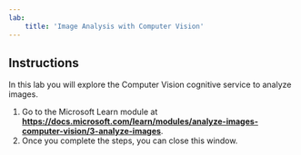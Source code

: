 ```yaml
---
lab:
    title: 'Image Analysis with Computer Vision'
---
```


## Instructions
In this lab you will explore the Computer Vision cognitive service to analyze images.​ 

1. Go to the Microsoft Learn module at **https://docs.microsoft.com/learn/modules/analyze-images-computer-vision/3-analyze-images**. 
2. Once you complete the steps, you can close this window.  